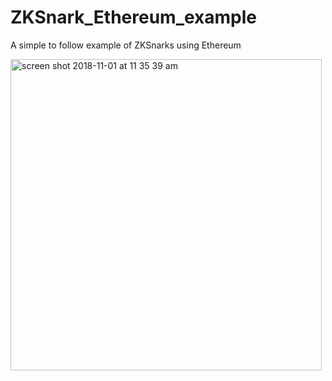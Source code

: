 # ZKSnark_Ethereum_example
A simple to follow example of ZKSnarks using Ethereum 


<img width="498" alt="screen shot 2018-11-01 at 11 35 39 am" src="https://user-images.githubusercontent.com/5532672/47865474-4f65bd00-ddca-11e8-87d7-07019279b347.png">
